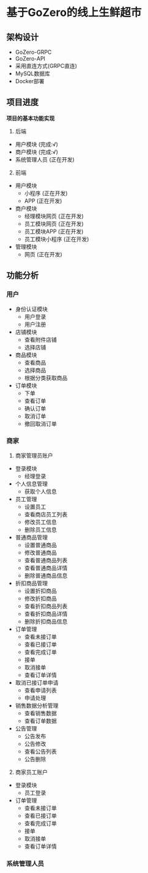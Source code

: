 # 基于GoZero的线上生鲜超市

## 架构设计

- GoZero-GRPC
- GoZero-API
- 采用直连方式(GRPC直连)
- MySQL数据库
- Docker部署

## 项目进度

**项目的基本功能实现**

1. 后端
- 用户模块  (完成:√)
- 商户模块 (完成:√)
- 系统管理人员 (正在开发)

2. 前端
- 用户模块
   - 小程序 (正在开发)
   - APP (正在开发)
- 商户模块
  - 经理模块网页 (正在开发)
  - 员工模块网页 (正在开发)
  - 员工模块APP (正在开发)
  - 员工模块小程序 (正在开发)
- 管理模块
  - 网页 (正在开发)


## 功能分析

### 用户

- 身份认证模块
  - 用户登录
  - 用户注册
- 店铺模块
  - 查看附件店铺
  - 选择店铺
- 商品模块
  - 查看商品
  - 选择商品
  - 根据分类获取商品
- 订单模块
  - 下单
  - 查看订单
  - 确认订单
  - 取消订单
  - 撤回取消订单


### 商家

1. 商家管理员账户
- 登录模块
  - 经理登录
- 个人信息管理
  - 获取个人信息
- 员工管理
  - 设置员工
  - 查看商店员工列表
  - 修改员工信息
  - 删除员工信息
- 普通商品管理
  - 设置普通商品
  - 修改普通商品
  - 查看普通商品列表
  - 查看普通商品详情
  - 删除普通商品信息
- 折扣商品管理
  - 设置折扣商品
  - 修改折扣商品
  - 查看折扣商品列表
  - 查看折扣商品详情
  - 删除折扣商品信息
- 订单管理
  - 查看未接订单
  - 查看已接订单
  - 查看完成订单
  - 接单
  - 取消接单
  - 查看订单详情
- 取消已接订单申请
  - 查看申请列表
  - 申请处理
- 销售数据分析管理
  - 查看销售数据
  - 查看订单数据
- 公告管理
  - 公告发布
  - 公告修改
  - 查看公告列表
  - 公告删除

2. 商家员工账户
- 登录模块
  - 员工登录
- 订单管理
  - 查看未接订单
  - 查看已接订单
  - 查看完成订单
  - 接单
  - 取消接单
  - 查看订单详情

### 系统管理人员